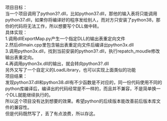 项目目标：  
当一个项目调用了python3?.dll，比如python37.dll，那他的输入表将只能调用python37.dll，如果你将编译好的程序发给别人，而对方只安装了python38，那你的代码将无法工作，所以想要写个DLL做中转。  
具体实现：  
1.调用dllExportMap.py产生一个指定DLL的输出表重定向文件  
2.然后dllmain.cpp里包含输出表重定向文件后编译出python3x.dll  
3.调用python3x.dll，找到当前安装的python3?.dll，执行repatch_moudle修改输出表重定向。  
4.再调用python3x.dll的输出，就会转向python3?.dll  
另外又写了一个自定义的LoadLibrary，也可以实现上面类似的功能  
项目结果：  
发现python37.dll和python38.dll有不少函数是不对应的，同一份代码使用不同的python库编译后，编译出的代码经常是不一样的，而且并不兼容，不是简单换一个DLL就能继续执行的。  
所以这个项目没有达到想要的效果。希望python的后续版本能改善前后版本库文件的兼容性。  
但是代码既然写了，丢了有点浪费，所以存这。  
